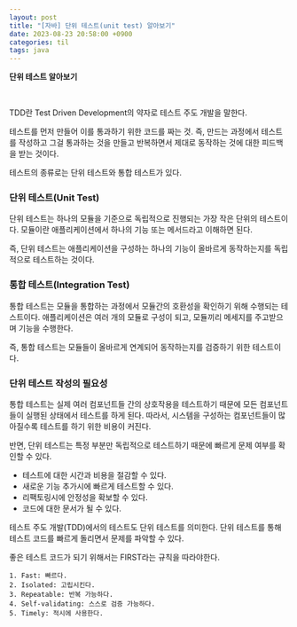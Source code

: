 ```yaml
---
layout: post
title: "[자바] 단위 테스트(unit test) 알아보기"
date: 2023-08-23 20:58:00 +0900
categories: til
tags: java
---
```


**단위 테스트 알아보기**

<br>

TDD란 Test Driven Development의 약자로 테스트 주도 개발을 말한다.

테스트를 먼저 만들어 이를 통과하기 위한 코드를 짜는 것. 즉, 만드는 과정에서 테스트를 작성하고 그걸 통과하는 것을 만들고 반복하면서 제대로 동작하는 것에 대한 피드백을 받는 것이다.

테스트의 종류로는 단위 테스트와 통합 테스트가 있다.

### 단위 테스트(Unit Test)

단위 테스트는 하나의 모듈을 기준으로 독립적으로 진행되는 가장 작은 단위의 테스트이다. 모듈이란 애플리케이션에서 하나의 기능 또는 메서드라고 이해하면 된다.

즉, 단위 테스트는 애플리케이션을 구성하는 하나의 기능이 올바르게 동작하는지를 독립적으로 테스트하는 것이다.

### 통합 테스트(Integration Test)

통합 테스트는 모듈을 통합하는 과정에서 모듈간의 호환성을 확인하기 위해 수행되는 테스트이다. 애플리케이션은 여러 개의 모듈로 구성이 되고, 모듈끼리 메세지를 주고받으며 기능을 수행한다.

즉, 통합 테스트는 모듈들이 올바르게 연계되어 동작하는지를 검증하기 위한 테스트이다.

### 단위 테스트 작성의 필요성

통합 테스트는 실제 여러 컴포넌트들 간의 상호작용을 테스트하기 때문에 모든 컴포넌트들이 실행된 상태에서 테스트를 하게 된다. 따라서, 시스템을 구성하는 컴포넌트들이 많아질수록 테스트를 하기 위한 비용이 커진다.

반면, 단위 테스트는 특정 부분만 독립적으로 테스트하기 때문에 빠르게 문제 여부를 확인할 수 있다.

- 테스트에 대한 시간과 비용을 절감할 수 있다.
- 새로운 기능 추가시에 빠르게 테스트할 수 있다.
- 리팩토링시에 안정성을 확보할 수 있다.
- 코드에 대한 문서가 될 수 있다.

테스트 주도 개발(TDD)에서의 테스트도 단위 테스트를 의미한다. 단위 테스트를 통해 테스트 코드를 빠르게 돌리면서 문제를 파악할 수 있다.

좋은 테스트 코드가 되기 위해서는 FIRST라는 규칙을 따라야한다.

```
1. Fast: 빠르다.
2. Isolated: 고립시킨다.
3. Repeatable: 반복 가능하다.
4. Self-validating: 스스로 검증 가능하다.
5. Timely: 적시에 사용한다.
```
